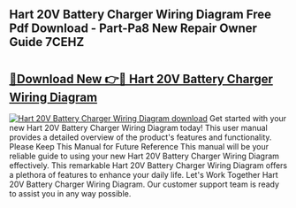 ## Hart 20V Battery Charger Wiring Diagram Free Pdf Download - Part-Pa8 New Repair Owner Guide 7CEHZ

# <h2><a href="http://dfh8n7v.blite.top/?on=Hart+20V+Battery+Charger+Wiring+Diagram">🔗Download New 👉🔴 Hart 20V Battery Charger Wiring Diagram</a></h2>

[![Hart 20V Battery Charger Wiring Diagram download](https://i.imgur.com/lujVjoI.png)](http://dfh8n7v.blite.top/?on=Hart+20V+Battery+Charger+Wiring+Diagram)
Get started with your new Hart 20V Battery Charger Wiring Diagram today! This user manual provides a detailed overview of the product's features and functionality. Please Keep This Manual for Future Reference This manual will be your reliable guide to using your new Hart 20V Battery Charger Wiring Diagram effectively. This remarkable Hart 20V Battery Charger Wiring Diagram offers a plethora of features to enhance your daily life. Let's Work Together Hart 20V Battery Charger Wiring Diagram. Our customer support team is ready to assist you in any way possible.
